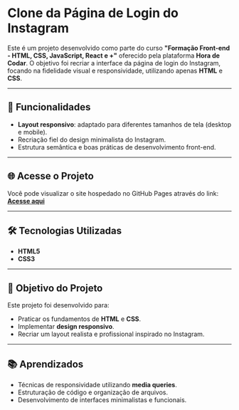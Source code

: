 # Clone da Página de Login do Instagram

Este é um projeto desenvolvido como parte do curso **"Formação Front-end - HTML, CSS, JavaScript, React e +"** oferecido pela plataforma **Hora de Codar**. O objetivo foi recriar a interface da página de login do Instagram, focando na fidelidade visual e responsividade, utilizando apenas **HTML** e **CSS**.

---

## 🚀 Funcionalidades

- **Layout responsivo**: adaptado para diferentes tamanhos de tela (desktop e mobile).  
- Recriação fiel do design minimalista do Instagram.  
- Estrutura semântica e boas práticas de desenvolvimento front-end.  

---

## 🌐 Acesse o Projeto

Você pode visualizar o site hospedado no GitHub Pages através do link:  
[**Acesse aqui**](https://seu-usuario.github.io/instagram-login-clone/)

---

## 🛠️ Tecnologias Utilizadas

- **HTML5**  
- **CSS3**  

---

## 🎯 Objetivo do Projeto

Este projeto foi desenvolvido para:  
- Praticar os fundamentos de **HTML** e **CSS**.  
- Implementar **design responsivo**.  
- Recriar um layout realista e profissional inspirado no Instagram.  

---

## 📚 Aprendizados

- Técnicas de responsividade utilizando **media queries**.  
- Estruturação de código e organização de arquivos.  
- Desenvolvimento de interfaces minimalistas e funcionais.  





